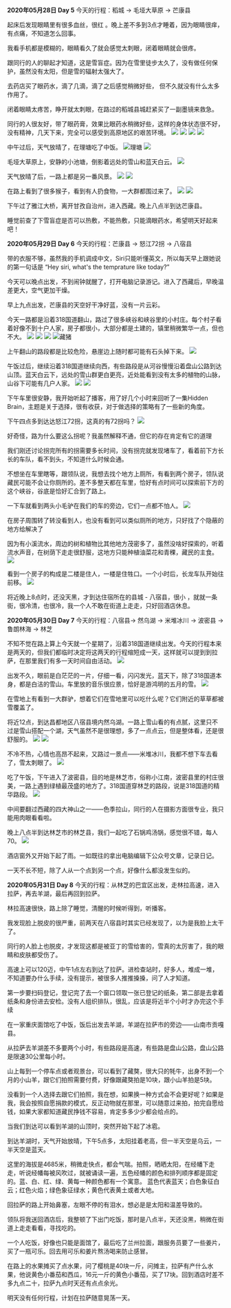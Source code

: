 **2020年05月28日 Day 5**
今天的行程：稻城 ->  毛垭大草原 ->  芒康县

起床后发现眼睛里有很多血丝，很红 。晚上差不多到3点才睡着，因为眼睛很痒，有点痛，不知道怎么回事。

我看手机都是模糊的，眼睛看久了就会感觉太刺眼，闭着眼睛就会很疼。

跟同行的人的聊起才知道，这是雪盲症。因为在雪里徒步太久了，没有做任何保护，虽然没有太阳，但是雪的辐射太强大了。

去药店买了眼药水，滴了几滴，滴了之后感觉稍微好些， 但不久就没有什么太多作用了。

闭着眼睛太疼苦，睁开就太刺眼，在路过的稻城县城赶紧买了一副墨镜来救急。

同行的人很友好，带了眼药膏，效果比眼药水稍微好些，这样的身体状态很不好，没有精神，几天下来，完全可以感受到高原地区的艰苦环境。
![](./_image/2020-06-10-11-34-48.jpg)
![](./_image/2020-06-10-11-35-52.jpg)
![](./_image/2020-06-10-11-36-42.jpg)
![](./_image/2020-06-10-11-36-28.jpg)

中午过后，天气放晴了，在理塘吃了中饭。
![理塘](./_image/2020-06-10-11-37-30.jpg)
![](./_image/2020-06-10-11-37-58.jpg)

毛垭大草原上，安静的小池塘，倒影着远处的雪山和蓝天白云。
![](./_image/2020-06-10-11-38-56.jpg)

天气放晴了后，一路上都是另一番风景。
![](./_image/2020-06-10-11-40-32.jpg)
![](./_image/2020-06-10-11-41-31.jpg)

在路上看到了很多猴子，看到有人扔食物，一大群都围过来了。
![](./_image/2020-06-10-11-40-10.jpg)
![](./_image/2020-06-10-11-42-40.jpg)

下午过了雅江大桥，离开甘孜自治州，进入西藏。晚上八点半到达芒康县。

睡觉前查了下雪盲症是否可以热敷，不能热敷，只能滴眼药水，希望明天好起来吧！

**2020年05月29日 Day 6**
今天的行程：芒康县  ->  怒江72拐 -> 八宿县

带的衣服不够，虽然我的手机调成中文，Siri只能听懂英文，所以每天早上跟她说的第一句话是
“Hey siri, what's the temprature like today?”

今天可以晚点出发，不到闹钟就醒了，打开电脑记录游记。进入了西藏后，早晚温差更大，空气更加干燥。

早上九点出发，芒康县的天空好干净好蓝，没有一片云彩。

今天一路都是沿着318国道翻山，路过了很多峡谷和峡谷里的小村庄。每个村子看着好像不到十户人家，房子都很小，大部分都是土建的，镇里稍微繁华一点，但也不大。
![](./_image/2020-06-10-11-48-56.jpg)
![](./_image/2020-06-10-11-49-08.jpg)
![](./_image/2020-06-10-11-49-14.jpg)
![藏猪](./_image/2020-06-10-11-49-29.jpg)

上午翻山的路段都是比较危险，悬崖边上随时都可能有石头掉下来。
![](./_image/2020-06-10-11-50-07.jpg)


午饭过后，继续沿着318国道继续向西，有些路段是从河谷慢慢沿着盘山公路到达山顶。蓝天白云下，远处的雪山群更白更亮，近处能看到没有太多的植物的山脉，山谷下可能有几户人家。
![](./_image/2020-06-10-11-51-19.jpg)
![](./_image/2020-06-10-11-51-28.jpg)

下午车里很安静，我开始听起了播客，用了好几个小时来回听了一集Hidden Brain，主题是关于选择，很有收获，对于做选择的策略有了一些新的角度。

下午四点多到达达怒江72拐，这真的有72拐吗？
![](./_image/2020-06-10-11-55-30.jpg)

好奇怪，路为什么要这么拐呢？我虽然解释不通，但它的存在肯定有它的道理

我们刚还讨论拐完所有的拐需要多长时间，没有拐完就发现堵车了，看着前下方长长的车队，看不到头，不知道什么时候会通。

不想坐在车里瞎等，跟领队说，我想去找个地方上厕所，有看到两个房子，领队说藏民可能不会让你厕所的。差不多整天都在车里，恰好有点时间可以探索前下方的这个峡谷，谷底是恰好汇合到了路上。
    
一下车就看到两头小毛驴在我们的车的旁边，它们一点都不怕人。
![](./_image/2020-06-10-11-55-06.jpg)

在房子周围转了转没看到人，也没有看到可以类似厕所的地方，只好找了个隐蔽的地方给解决了

因为有小溪流水，周边的树和植物比其他地方茂密多了，虽然没啥好探索的，听着流水声音，在树荫下走走很舒服，这地方只能种植油菜花和青稞，藏民的主食。
![](./_image/2020-06-10-11-53-45.jpg)

看到一个房子的构成是二楼是住人，一楼是住牲口。一个小时后，长龙车队开始往前移。
![](./_image/2020-06-10-11-53-57.jpg)

将近晚上8点时，还没天黑，才到达住宿所在的县城 - 八宿县，很小 ，就就一条街，很冷清，也很冷，我一个人不敢在街道上走走，只好回酒店休息。

**2020年05月30日 Day 7**
今天的行程：八宿县-> 然乌湖 -> 米堆冰川 ->  波密县  -> 鲁朗林海  -> 林芝

不知不觉在路上算上今天就一个星期了，沿着318国道继续出发。今天的行程本来是两天的，但我们都临时决定将这两天的行程缩短成一天，这样就可以提到到拉萨，在那里我们有多一天时间自由活动。
![](./_image/2020-06-10-12-26-59.jpg)

出发不久，眼前是白茫茫的一片，仔细一看，闪闪发光，蓝天下，除了318国道本身，都是白洁的雪山。车里放的音乐很应景，恰好是游鸿明的五月的雪。
![](./_image/2020-06-10-12-27-09.jpg)

在雪地上有看到一大群驴，想着它们在雪地里可以吃什么呢？它们附近的草草都被雪覆盖了。

将近12点，到达昌都地区八宿县境内然乌湖。一路上雪山看的有点腻，这里只不过是雪山搭配一个湖，天气虽然不是很理想，多了一点点云，但是整体看，还是很舒服的。
![](./_image/2020-06-10-12-27-40.jpg)
![](./_image/2020-06-10-12-27-30.jpg)

不冷不热，心情也高昂不起来，又路过一景点——米堆冰川，我都不想下车去看了，雪太刺眼了。
![](./_image/2020-06-10-12-28-06.jpg)

吃了午饭，下午进入了波密县，目的地是林芝市，俗称小江南，波密县里的村庄很美，一路上遇到绿植最茂盛的地方了。318国道穿林芝的路段，说是318国道的精华路段。
![](./_image/2020-06-10-21-47-56.jpg)

中间要翻过西藏的四大神山之一——色季拉山，同行的人在摄影方面很专业，我只能用肉眼看看啦。

晚上八点半到达林芝市的林芝县，我们一起吃了石锅鸡汤锅，感觉很不错，每人70。
![](./_image/2020-06-10-21-48-36.jpg)

酒店窗外又开始下起了雨。一如既往的拿出电脑编辑下公众号文章，记录日记。

一天不长不短，除了人从一个点到另一个点，好像什么都没发生似的。

**2020年05月31日 Day 8**
今天的行程：从林芝的巴宜区出发，走林拉高速，进入拉萨，再去羊湖，最后再回到拉萨。

林拉高速很快，路上除了睡觉，清醒的时候听得到，听播客。

我发现脸上脱皮的很严重，前两天在八宿县时其实已经发现了，以为是我脸上太干了。

同行的人脸上也脱皮，才发现这都是被亚丁的雪给害的，雪真的太厉害了，我的眼睛和皮肤都受伤了。

高速上可以120迈，中午1点左右到达了拉萨。进检查站时，好多人，堆成一堆，不知道要办什么手续，没有提示，被很多人推推搡搡，问了人才知道。

第一步要扫码登记，登记完了去一个窗口领取一张已登记的纸条，第二部是去拿着纸条和身份进去安检。没有人组织排队，很乱，应该是将近半个小时才办完这个手续

在一家重庆面馆吃了中饭，饭后出发去羊湖，羊湖在拉萨市的旁边——山南市贡嘎县。

从拉萨去羊湖差不多要两个小时，有些路段是高速，有些路是盘山公路，盘山公路是限速30公里每小时。

山上每到一个停车点或者观景台，可以看到了藏獒，很大只的牦牛，出身不到一个月的小山羊，跟它们拍照需要付费，好像跟藏獒拍是10块，跟小山羊拍是5块。

没看到一个人选择去跟它们拍照，我在想，如果换一种方式会不会更好呢？如果是我，我会按照自愿捐款的模式，反正动物就在那里，可以随意过来拍，拍完自愿给钱，如果大家都知道藏民挣钱不容易，肯定多多少少都会给点的。

当我们到达可以看到羊湖的山顶时，突然开始下起了冰雹。

到达羊湖时，天气开始放晴，下午5点多，太阳挂着老高，但一半天空是乌云，一半天空是蓝天。

这里的海拔是4685米，稍微走快点，都会气喘。拍照，晒晒太阳，在经幡下走走，听说经幡每被风吹过，就被诵读一遍，五色经幡的颜色和排列顺序都是固定的。蓝、白、红、绿、黄每一种颜色都有一个寓意。
蓝色代表蓝天；白色象征白云；红色火焰；绿色象征绿水；黄色代表黄土或者大地。

回拉萨的路上开始鼻塞，左眼不停的有泪水，想必是是太阳和温差导致的。

领队将我送回酒店后，我整顿了下出门吃饭，那时是八点半，天还没黑，稍微在街道上走走看看，寻找吃的。

一个人吃饭，好像也只能是面馆了，最后吃了兰州拉面，跟服务员要了一些姜片，买了一瓶可乐。回去用可乐和姜片熬汤喝来防止感冒。

在路上的水果摊买了点水果，问了樱桃是40块一斤，问摊主，拉萨有产什么水果，他说黄色小番茄和西瓜，16元一斤的黄色小番茄，买了17块。回到酒店时差不多九点二十，拉萨九点时天还有点点余光。

明天没有任何行程，计划在拉萨随意晃荡一天。




















